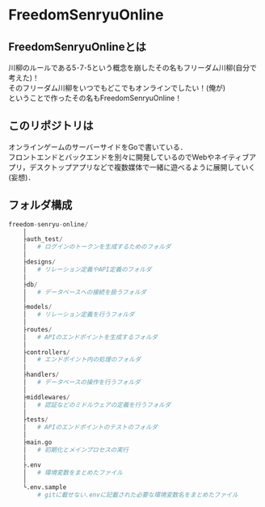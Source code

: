 # FreedomSenryuOnline
## FreedomSenryuOnlineとは
川柳のルールである5･7･5という概念を崩したその名もフリーダム川柳(自分で考えた)！  
そのフリーダム川柳をいつでもどこでもオンラインでしたい！(俺が)  
ということで作ったその名もFreedomSenryuOnline！

## このリポジトリは
オンラインゲームのサーバーサイドをGoで書いている．  
フロントエンドとバックエンドを別々に開発しているのでWebやネイティブアプリ，デスクトップアプリなどで複数媒体で一緒に遊べるように展開していく(妄想)．

## フォルダ構成
``` py
freedom-senryu-online/
    │
    ├auth_test/
    │   # ログインのトークンを生成するためのフォルダ
    │
    ├designs/
    │   # リレーション定義やAPI定義のフォルダ
    │
    ├db/
    │   # データベースへの接続を扱うフォルダ
    │
    ├models/
    │   # リレーション定義を行うフォルダ
    │
    ├routes/
    │   # APIのエンドポイントを生成するフォルダ
    │
    ├controllers/
    │   # エンドポイント内の処理のフォルダ
    │
    ├handlers/
    │   # データベースの操作を行うフォルダ
    │
    ├middlewares/
    │   # 認証などのミドルウェアの定義を行うフォルダ
    │
    ├tests/
    │   # APIのエンドポイントのテストのフォルダ
    │
    ├main.go
    │   # 初期化とメインプロセスの実行
    │
    ├.env
    │   # 環境変数をまとめたファイル
    │
    └.env.sample
        # gitに載せない.envに記載された必要な環境変数名をまとめたファイル
```